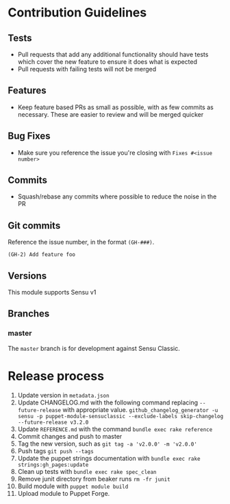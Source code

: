 # Contribution Guidelines

## Tests

  - Pull requests that add any additional functionality should have tests which cover the new feature to ensure it does what is expected
  - Pull requests with failing tests will not be merged

## Features

  - Keep feature based PRs as small as possible, with as few commits as necessary. These are easier to review and will be merged quicker

## Bug Fixes

  - Make sure you reference the issue you're closing with `Fixes #<issue number>`

## Commits

  - Squash/rebase any commits where possible to reduce the noise in the PR

## Git commits

Reference the issue number, in the format `(GH-###)`.

```
(GH-2) Add feature foo
```

## Versions

This module supports Sensu v1

## Branches

### master

The `master` branch is for development against Sensu Classic.

# Release process

1. Update version in `metadata.json`
1. Update CHANGELOG.md with the following command replacing `--future-release` with appropriate value.
   ```github_changelog_generator -u sensu -p puppet-module-sensuclassic --exclude-labels skip-changelog --future-release v3.2.0```
1. Update `REFERENCE.md` with the command `bundle exec rake reference`
1. Commit changes and push to master
1. Tag the new version, such as `git tag -a 'v2.0.0' -m 'v2.0.0'`
1. Push tags `git push --tags`
1. Update the puppet strings documentation with `bundle exec rake strings:gh_pages:update`
1. Clean up tests with `bundle exec rake spec_clean`
1. Remove junit directory from beaker runs `rm -fr junit`
1. Build module with `puppet module build`
1. Upload module to Puppet Forge.
